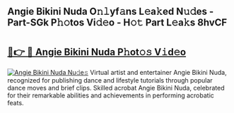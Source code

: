 ## Angie Bikini Nuda O𝚗𝚕yf𝚊ns L𝚎a𝚔ed N𝚞𝚍es - Part-SGk P𝚑𝚘tos Vi𝚍𝚎o - H𝚘𝚝 Part L𝚎a𝚔s 8hvCF

# <h2><a href="http://kfbjhl.oniu.top/?m=Angie+Bikini+Nuda">🔗👉 🔴 Angie Bikini Nuda P𝚑ot𝚘𝚜 V𝚒d𝚎o</a></h2>

[![Angie Bikini Nuda Nu𝚍e𝚜](https://i.imgur.com/0qMVB7G.gif)](http://kfbjhl.oniu.top/?m=Angie+Bikini+Nuda)
Virtual artist and entertainer Angie Bikini Nuda, recognized for publishing dance and lifestyle tutorials through popular dance moves and brief clips. Skilled acrobat Angie Bikini Nuda, celebrated for their remarkable abilities and achievements in performing acrobatic feats.  
